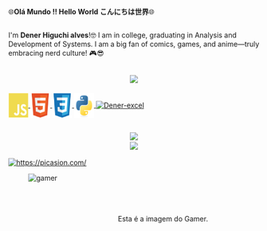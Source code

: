 :globe_with_meridians:**Olá Mundo !! Hello World 
こんにちは世界**:globe_with_meridians:
##
  I'm **Dener Higuchi alves**!🤓
 I am in college, graduating in Analysis and Development of Systems. 
 I am a big fan of comics, games, and anime—truly embracing nerd culture! 🎮😎
##

<div align="center">
  <a href="https://github.com/Denerhiguchi">
  <img height="180em" src="https://github-readme-stats.vercel.app/api?username=DenerHiguchi&show_icons=true&theme=dark&include_all_commits=true&count_private=true"/>

</div>
  
<div style="display: inline_block"><br>
  <img align="center" alt="Dener-Js" height="50" width="40" src="https://raw.githubusercontent.com/devicons/devicon/master/icons/javascript/javascript-plain.svg">
    <img align="center" alt="Dener-HTML" height="50" width="40" src="https://raw.githubusercontent.com/devicons/devicon/master/icons/html5/html5-original.svg">
  <img align="center" alt="Dener-CSS" height="50" width="40" src="https://raw.githubusercontent.com/devicons/devicon/master/icons/css3/css3-original.svg">
  <img align="center" alt="Dener-Python" height="50" width="40" src="https://raw.githubusercontent.com/devicons/devicon/master/icons/python/python-original.svg">
<img align="center" alt="Dener-excel" height="50" width="70" src="https://maisgeek.com/wp-content/uploads/2021/07/microsoft-excel-logo.jpg">
</div>
  
  ##
  
  <div> 
   <center> <a href="https://www.youtube.com/channel/UC5xxSt0c5JKvn0QEN75qEdw" target="_blank"><img src="https://img.shields.io/badge/YouTube-FF0000?style=for-the-badge&logo=youtube&logoColor=white" target="_blank"></a>
</center>
<center><a href="https://www.linkedin.com/in/dener-higuchi" target="_blank"><img src="https://img.shields.io/badge/-LinkedIn-%230077B5?style=for-the-badge&logo=linkedin&logoColor=white" target="_blank"></a> </center>
    

    
  <a href="https://picasion.com/"><img src="https://i.picasion.com/pic91/b4f11090d7c233ba61c1d3e49a2e6e7b.gif" width="180" height="180" border="0" alt="https://picasion.com/" /></a><br/>
 
  <figure style="display: flex; align-items: center;">
    <img src="https://github.com/user-attachments/assets/f5b6b7a4-471b-43d6-bae4-cfd037482df7" width="180" height="180" alt="gamer" />
   <figcaption style="margin-left: 10 px;">Esta é a imagem do Gamer.</figcaption>
</figure>

   </div>

